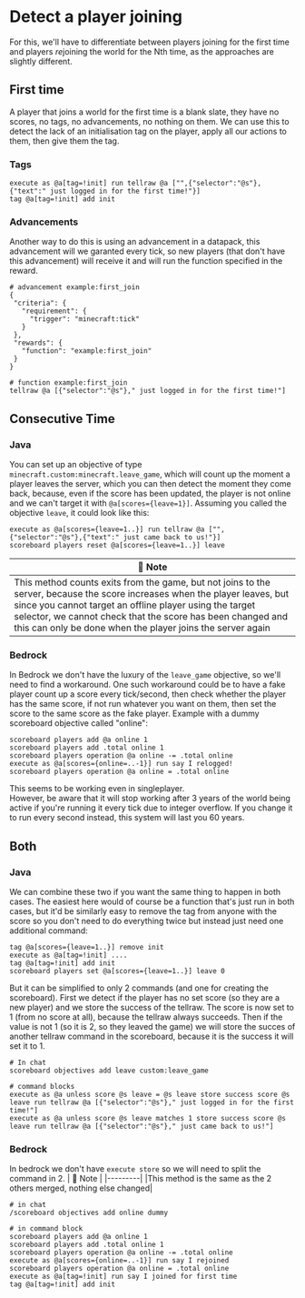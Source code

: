# Detect a player joining

For this, we'll have to differentiate between players joining for the first time and players *re*joining the world for the Nth time, as the approaches are slightly different.

## First time
A player that joins a world for the first time is a blank slate, they have no scores, no tags, no advancements, no nothing on them. We can use this to detect the lack of an initialisation tag on the player, apply all our actions to them, then give them the tag.

### Tags

    execute as @a[tag=!init] run tellraw @a ["",{"selector":"@s"},{"text":" just logged in for the first time!"}]
    tag @a[tag=!init] add init

### Advancements
Another way to do this is using an advancement in a datapack, this advancement will we garanted every tick, so new players (that don't have this advancement) will receive it and will run the function specified in the reward.

    # advancement example:first_join
    {
     "criteria": {
       "requirement": {
         "trigger": "minecraft:tick"
       }
     },
     "rewards": {
       "function": "example:first_join"
     }
    }
    
    # function example:first_join
    tellraw @a [{"selector":"@s"}," just logged in for the first time!"]

## Consecutive Time

### Java 
 
You can set up an objective of type `minecraft.custom:minecraft.leave_game`, which will count up the moment a player leaves the server, which you can then detect the moment they come back, because, even if the score has been updated, the player is not online and we can't target it with `@a[scores={leave=1}]`.
Assuming you called the objective `leave`, it could look like this:  

    execute as @a[scores={leave=1..}] run tellraw @a ["",{"selector":"@s"},{"text":" just came back to us!"}]
    scoreboard players reset @a[scores={leave=1..}] leave

| 📝 Note |
|---------|
|This method counts exits from the game, but not joins to the server, because the score increases when the player leaves, but since you cannot target an offline player using the target selector, we cannot check that the score has been changed and this can only be done when the player joins the server again|

### Bedrock

In Bedrock we don't have the luxury of the `leave_game` objective, so we'll need to find a workaround. One such workaround could be to have a fake player count up a score every tick/second, then check whether the player has the same score, if not run whatever you want on them, then set the score to the same score as the fake player. Example with a dummy scoreboard objective called "online":

    scoreboard players add @a online 1
    scoreboard players add .total online 1
    scoreboard players operation @a online -= .total online
    execute as @a[scores={online=..-1}] run say I relogged!
    scoreboard players operation @a online = .total online

This seems to be working even in singleplayer.   
However, be aware that it will stop working after 3 years of the world being active if you're running it every tick due to integer overflow. If you change it to run every second instead, this system will last you 60 years.

## Both

### Java
We can combine these two if you want the same thing to happen in both cases. The easiest here would of course be a function that's just run in both cases, but it'd be similarly easy to remove the tag from anyone with the score so you don't need to do everything twice but instead just need one additional command:

    tag @a[scores={leave=1..}] remove init
    execute as @a[tag=!init] ....
    tag @a[tag=!init] add init
    scoreboard players set @a[scores={leave=1..}] leave 0

But it can be simplified to only 2 commands (and one for creating the scoreboard).
First we detect if the player has no set score (so they are a new player) and we store the success of the tellraw. The score is now set to 1 (from no score at all), because the tellraw always succeeds.
Then if the value is not 1 (so it is 2, so they leaved the game) we will store the succes of another tellraw command in the scoreboard, because it is the success it will set it to 1.

    # In chat
    scoreboard objectives add leave custom:leave_game
    
    # command blocks
    execute as @a unless score @s leave = @s leave store success score @s leave run tellraw @a [{"selector":"@s"}," just logged in for the first time!"]
    execute as @a unless score @s leave matches 1 store success score @s leave run tellraw @a [{"selector":"@s"}," just came back to us!"]

### Bedrock

In bedrock we don't have `execute store` so we will need to split the command in 2. 
| 📝 Note |
|---------|
|This method is the same as the 2 others merged, nothing else changed|

    # in chat
    /scoreboard objectives add online dummy

    # in command block
    scoreboard players add @a online 1
    scoreboard players add .total online 1
    scoreboard players operation @a online -= .total online
    execute as @a[scores={online=..-1}] run say I rejoined
    scoreboard players operation @a online = .total online
    execute as @a[tag=!init] run say I joined for first time
    tag @a[tag=!init] add init

